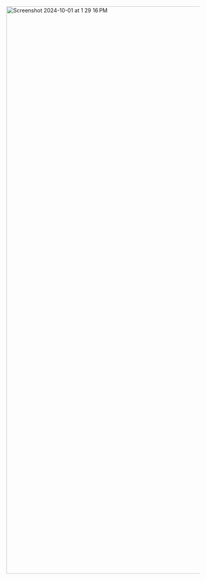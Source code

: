 <img width="1479" alt="Screenshot 2024-10-01 at 1 29 16 PM" src="https://github.com/user-attachments/assets/38ec6711-f784-4aec-98b0-b20bd26ab528">
